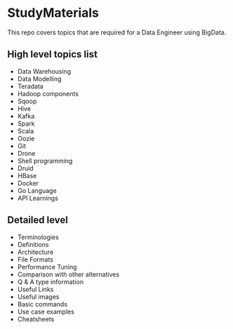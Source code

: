 # StudyMaterials

This repo covers topics that are required for a Data Engineer using BigData.

## High level topics list ##

* Data Warehousing
* Data Modelling
* Teradata 
* Hadoop components
* Sqoop
* Hive
* Kafka
* Spark
* Scala
* Oozie
* Git
* Drone
* Shell programming
* Druid
* HBase
* Docker
* Go Language
* API Learnings

## Detailed level ##

* Terminologies
* Definitions
* Architecture
* File Formats
* Performance Tuning
* Comparison with other alternatives
* Q & A type information
* Useful Links
* Useful images
* Basic commands
* Use case examples
* Cheatsheets
